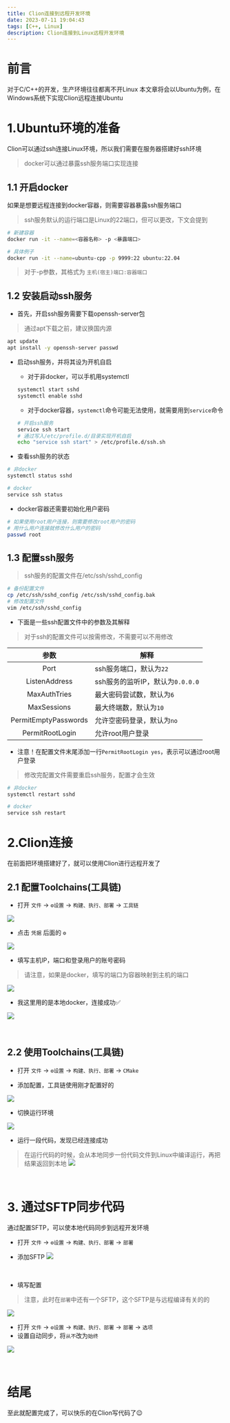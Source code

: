 ```yaml
---
title: Clion连接到远程开发环境
date: 2023-07-11 19:04:43
tags: [C++, Linux]
description: Clion连接到Linux远程开发环境
---
```


# 前言

对于C/C++的开发，生产环境往往都离不开Linux
本文章将会以Ubuntu为例，在Windows系统下实现Clion远程连接Ubuntu


# 1.Ubuntu环境的准备
Clion可以通过ssh连接Linux环境，所以我们需要在服务器搭建好ssh环境
> docker可以通过暴露ssh服务端口实现连接

## 1.1 开启docker
如果是想要远程连接到docker容器，则需要容器暴露ssh服务端口
> ssh服务默认的运行端口是Linux的22端口，但可以更改，下文会提到
```sh
# 新建容器
docker run -it --name=<容器名称> -p <暴露端口>

# 具体例子
docker run -it --name=ubuntu-cpp -p 9999:22 ubuntu:22.04
```
> 对于-p参数，其格式为 `主机(宿主)端口:容器端口`


## 1.2 安装启动ssh服务
* 首先，开启ssh服务需要下载openssh-server包
> 通过apt下载之前，建议换国内源
```sh
apt update
apt install -y openssh-server passwd
```

* 启动ssh服务，并将其设为开机自启
    * 对于非docker，可以手机用systemctl
    ```sh
    systemctl start sshd
    systemctl enable sshd
    ```
    * 对于docker容器，`systemctl`命令可能无法使用，就需要用到`service`命令
    ```sh
    # 开启ssh服务
    service ssh start
    # 通过写入/etc/profile.d/目录实现开机自启
    echo "service ssh start" > /etc/profile.d/ssh.sh
    ```

* 查看ssh服务的状态
```sh
# 非docker
systemctl status sshd

# docker
service ssh status
```
* docker容器还需要初始化用户密码
```sh
# 如果使用root用户连接，则需要修改root用户的密码
# 用什么用户连接就修改什么用户的密码
passwd root
```

## 1.3 配置ssh服务 
> ssh服务的配置文件在/etc/ssh/sshd_config

```sh
# 备份配置文件
cp /etc/ssh/sshd_config /etc/ssh/sshd_config.bak
# 修改配置文件
vim /etc/ssh/sshd_config
```

* 下面是一些ssh配置文件中的参数及其解释
> 对于ssh的配置文件可以按需修改，不需要可以不用修改

参数|解释
:--:|--
Port|ssh服务端口，默认为`22`
ListenAddress|ssh服务的监听IP，默认为`0.0.0.0`
MaxAuthTries|最大密码尝试数，默认为`6`
MaxSessions|最大终端数，默认为`10`
PermitEmptyPasswords|允许空密码登录，默认为`no`
PermitRootLogin|允许root用户登录

* 注意！在配置文件末尾添加一行`PermitRootLogin yes`，表示可以通过root用户登录


> 修改完配置文件需要重启ssh服务，配置才会生效
```sh
# 非docker
systemctl restart sshd

# docker
service ssh restart
```

# 2.Clion连接
在前面把环境搭建好了，就可以使用Clion进行远程开发了

## 2.1 配置Toolchains(工具链)

* 打开 `文件` -> `⚙️设置` -> `构建、执行、部署` -> `工具链`

![](../img/post/Clion连接到远程开发环境/配置工具链1.png)

* 点击 `凭据` 后面的 `⚙`

![](../img/post/Clion连接到远程开发环境/配置工具链2.png)

* 填写主机IP，端口和登录用户的账号密码
> 请注意，如果是docker，填写的端口为容器映射到主机的端口

![](../img/post/Clion连接到远程开发环境/配置工具链3.png)

* 我这里用的是本地docker，连接成功✅

![](../img/post/Clion连接到远程开发环境/配置工具链4.png)

<br>

## 2.2 使用Toolchains(工具链)

* 打开 `文件` -> `⚙️设置` -> `构建、执行、部署` -> `CMake`

* 添加配置，工具链使用刚才配置好的

![](../img/post/Clion连接到远程开发环境/使用工具链1.png)

* 切换运行环境

![](../img/post/Clion连接到远程开发环境/使用工具链2.png)

* 运行一段代码，发现已经连接成功
> 在运行代码的时候，会从本地同步一份代码文件到Linux中编译运行，再把结果返回到本地
![](../img/post/Clion连接到远程开发环境/运行结果.png)

<br>

# 3. 通过SFTP同步代码
通过配置SFTP，可以使本地代码同步到远程开发环境

* 打开 `文件` -> `⚙️设置` -> `构建、执行、部署` -> `部署`

* 添加SFTP
![](../img/post/Clion连接到远程开发环境/SFTP1.png)

<br>

* 填写配置
> 注意，此时在`部署`中还有一个SFTP，这个SFTP是与远程编译有关的的

![](../img/post/Clion连接到远程开发环境/SFTP2.png)

* 打开 `文件` -> `⚙️设置` -> `构建、执行、部署` -> `部署` -> `选项` 
* 设置自动同步，将`从不`改为`始终`

![](../img/post/Clion连接到远程开发环境/SFTP3.png)

<br>

# 结尾

至此就配置完成了，可以快乐的在Clion写代码了😉